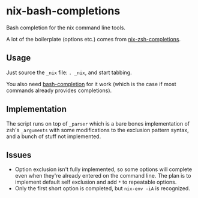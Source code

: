 # nix-bash-completions
Bash completion for the nix command line tools.

A lot of the boilerplate (options etc.) comes from [nix-zsh-completions](https://github.com/spwhitt/nix-zsh-completions).

## Usage

Just source the `_nix` file: `. _nix`, and start tabbing.

You also need [bash-completion](https://github.com/scop/bash-completion) for it work (which is the case if most commands already provides completions).

## Implementation

The script runs on top of `_parser` which is a bare bones implementation of zsh's `_arguments` with some modifications to the exclusion pattern syntax, and a bunch of stuff not implemented.

## Issues

- Option exclusion isn't fully implemented, so some options will complete even when they're already entered on the command line. The plan is to implement default self exclusion and add `*` to repeatable options.
- Only the first short option is completed, but `nix-env -iA` is recognized.
